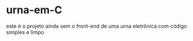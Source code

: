 # urna-em-C
este é o projeto ainda sem o front-end de uma urna eletrônica com código simples e limpo
